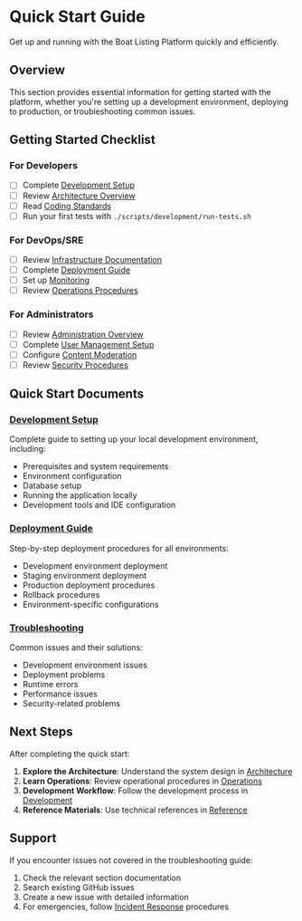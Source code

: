 # Quick Start Guide

Get up and running with the Boat Listing Platform quickly and efficiently.

## Overview

This section provides essential information for getting started with the platform, whether you're setting up a development environment, deploying to production, or troubleshooting common issues.

## Getting Started Checklist

### For Developers
- [ ] Complete [Development Setup](development-setup.md)
- [ ] Review [Architecture Overview](architecture/README.md)
- [ ] Read [Coding Standards](development/coding-standards.md)
- [ ] Run your first tests with `./scripts/development/run-tests.sh`

### For DevOps/SRE
- [ ] Review [Infrastructure Documentation](architecture/infrastructure.md)
- [ ] Complete [Deployment Guide](deployment-guide.md)
- [ ] Set up [Monitoring](operations/monitoring.md)
- [ ] Review [Operations Procedures](operations/README.md)

### For Administrators
- [ ] Review [Administration Overview](administration/README.md)
- [ ] Complete [User Management Setup](administration/user-management.md)
- [ ] Configure [Content Moderation](administration/content-moderation.md)
- [ ] Review [Security Procedures](administration/security-audit.md)

## Quick Start Documents

### [Development Setup](development-setup.md)
Complete guide to setting up your local development environment, including:
- Prerequisites and system requirements
- Environment configuration
- Database setup
- Running the application locally
- Development tools and IDE configuration

### [Deployment Guide](deployment-guide.md)
Step-by-step deployment procedures for all environments:
- Development environment deployment
- Staging environment deployment
- Production deployment procedures
- Rollback procedures
- Environment-specific configurations

### [Troubleshooting](troubleshooting.md)
Common issues and their solutions:
- Development environment issues
- Deployment problems
- Runtime errors
- Performance issues
- Security-related problems

## Next Steps

After completing the quick start:

1. **Explore the Architecture**: Understand the system design in [Architecture](architecture/README.md)
2. **Learn Operations**: Review operational procedures in [Operations](operations/README.md)
3. **Development Workflow**: Follow the development process in [Development](development/README.md)
4. **Reference Materials**: Use technical references in [Reference](../README.md)

## Support

If you encounter issues not covered in the troubleshooting guide:
1. Check the relevant section documentation
2. Search existing GitHub issues
3. Create a new issue with detailed information
4. For emergencies, follow [Incident Response](operations/incident-response.md) procedures